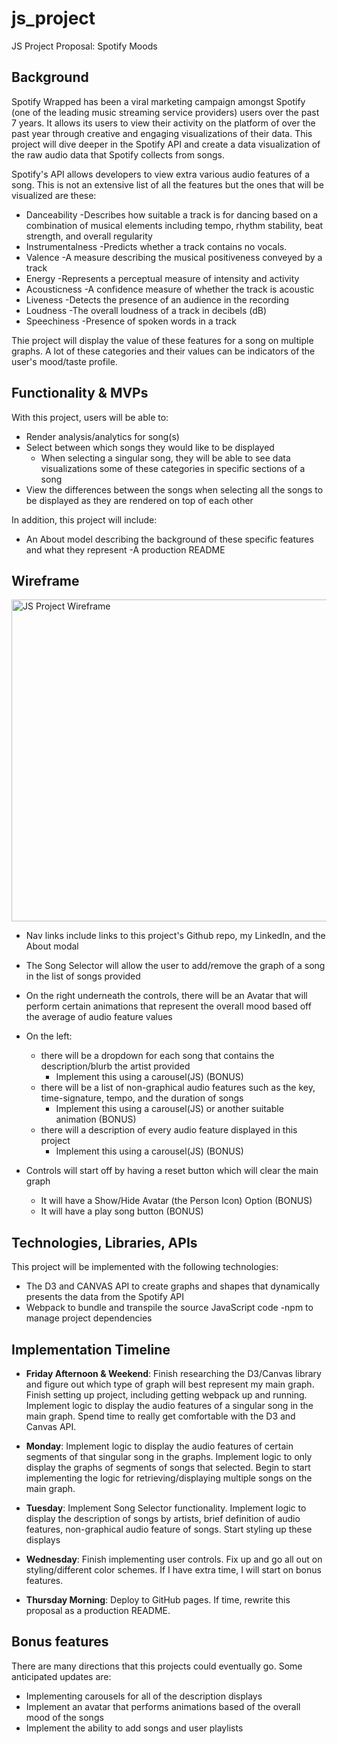 # js_project

JS Project Proposal: Spotify Moods

## Background ##

Spotify Wrapped has been a viral marketing campaign amongst Spotify (one of the leading music streaming service providers) users over the past 7 years. It allows its users to view their activity on the platform of over the past year through creative 
and engaging visualizations of their data. This project will dive deeper in the Spotify API and create a data visualization of the raw audio data that Spotify collects from songs. 

Spotify's API allows developers to view extra various audio features of a song. This is not an extensive list of all the features but the ones that will be visualized are these:

- Danceability
   -Describes how suitable a track is for dancing based on a combination of musical elements including tempo, rhythm stability, beat strength, and overall regularity
- Instrumentalness
   -Predicts whether a track contains no vocals.
- Valence
   -A measure describing the musical positiveness conveyed by a track
- Energy
   -Represents a perceptual measure of intensity and activity
- Acousticness
   -A confidence measure of whether the track is acoustic
- Liveness
   -Detects the presence of an audience in the recording
- Loudness
   -The overall loudness of a track in decibels (dB)
- Speechiness
   -Presence of spoken words in a track


Thie project will display the value of these features for a song on multiple graphs. A lot of these categories and their values can be indicators of the user's mood/taste profile. 

## Functionality & MVPs ##

With this project, users will be able to: 
- Render analysis/analytics for song(s)
- Select between which songs they would like to be displayed
  - When selecting a singular song, they will be able to see data visualizations some of these categories in specific sections of a song
- View the differences between the songs when selecting all the songs to be displayed as they are rendered on top of each other

In addition, this project will include:
- An About model describing the background of these specific features and what they represent
-A production README

## Wireframe ##

  <img width="515" alt="JS Project Wireframe" src="https://user-images.githubusercontent.com/116222606/224135459-064283e9-fa37-4a13-b61a-3a4dad696c54.png">


- Nav links include links to this project's Github repo, my LinkedIn, and the About modal
- The Song Selector will allow the user to add/remove the graph of a song in the list of songs provided
- On the right underneath the controls, there will be an Avatar that will perform certain animations that represent the overall mood based off the average of audio feature values
- On the left:
   - there will be a dropdown for each song that contains the description/blurb the artist provided
      - Implement this using a carousel(JS) (BONUS)
   - there will be a list of non-graphical audio features such as the key, time-signature, tempo, and the duration of songs
      - Implement this using a carousel(JS) or another suitable animation (BONUS)
   - there will a description of every audio feature displayed in this project
      - Implement this using a carousel(JS) (BONUS)

- Controls will start off by having a reset button which will clear the main graph
   - It will have a Show/Hide Avatar (the Person Icon) Option (BONUS)
   - It will have a play song button (BONUS)
   
## Technologies, Libraries, APIs ##

This project will be implemented with the following technologies:
- The D3 and CANVAS API to create graphs and shapes that dynamically presents the data from the Spotify API
- Webpack to bundle and transpile the source JavaScript code
-npm to manage project dependencies

## Implementation Timeline ##

- **Friday Afternoon & Weekend**: Finish researching the D3/Canvas library and figure out which type of graph will best represent my main graph. Finish setting up project, including getting webpack up and running. Implement logic to display the audio features of a singular song in the main graph. Spend time to really get comfortable with the D3 and Canvas API.

- **Monday**: Implement logic to display the audio features of certain segments of that singular song in the graphs. Implement logic to only display the graphs of segments of songs that selected. Begin to start implementing the logic for retrieving/displaying multiple songs on the main graph.

- **Tuesday**: Implement Song Selector functionality. Implement logic to display the description of songs by artists, brief definition of audio features, non-graphical audio feature of songs. Start styling up these displays

- **Wednesday**: Finish implementing user controls. Fix up and go all out on styling/different color schemes. If I have extra time, I will start on bonus features. 

- **Thursday Morning**: Deploy to GitHub pages. If time, rewrite this proposal as a production README.

## Bonus features ##
There are many directions that this projects could eventually go. Some anticipated updates are:
- Implementing carousels for all of the description displays 
- Implement an avatar that performs animations based of the overall mood of the songs
- Implement the ability to add songs and user playlists

 
